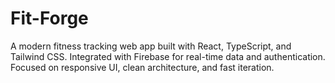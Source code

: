 # Fit-Forge
A modern fitness tracking web app built with React, TypeScript, and Tailwind CSS. Integrated with Firebase for real-time data and authentication. Focused on responsive UI, clean architecture, and fast iteration.
